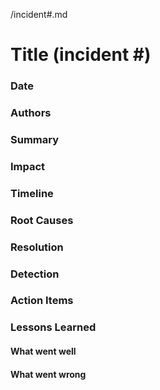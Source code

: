 /incident#.md

# Title (incident #)

### Date

### Authors

### Summary

### Impact

### Timeline

### Root Causes

### Resolution

### Detection

### Action Items

### Lessons Learned

#### What went well

#### What went wrong
